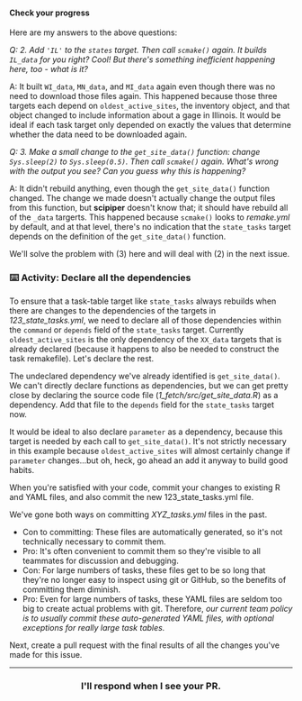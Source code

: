 #### Check your progress

Here are my answers to the above questions:

_Q: 2. Add `'IL'` to the `states` target. Then call `scmake()` again. It builds `IL_data` for you right? Cool! But there's something inefficient happening here, too - what is it?_

A: It built `WI_data`, `MN_data`, and `MI_data` again even though there was no need to download those files again. This happened because those three targets each depend on `oldest_active_sites`, the inventory object, and that object changed to include information about a gage in Illinois. It would be ideal if each task target only depended on exactly the values that determine whether the data need to be downloaded again.

_Q: 3. Make a small change to the `get_site_data()` function: change `Sys.sleep(2)` to `Sys.sleep(0.5)`. Then call `scmake()` again. What's wrong with the output you see? Can you guess why this is happening?_

A: It didn't rebuild anything, even though the `get_site_data()` function changed. The change we made doesn't actually change the output files from this function, but **scipiper** doesn't know that; it should have rebuild all of the `_data` targerts. This happened because `scmake()` looks to *remake.yml* by default, and at that level, there's no indication that the `state_tasks` target depends on the definition of the `get_site_data()` function.

We'll solve the problem with (3) here and will deal with (2) in the next issue.

### :keyboard: Activity: Declare all the dependencies

To ensure that a task-table target like `state_tasks` always rebuilds when there are changes to the dependencies of the targets in *123_state_tasks.yml*, we need to declare all of those dependencies within the `command` or `depends` field of the `state_tasks` target. Currently `oldest_active_sites` is the only dependency of the `XX_data` targets that is already declared (because it happens to also be needed to construct the task remakefile). Let's declare the rest.

The undeclared dependency we've already identified is `get_site_data()`. We can't directly declare functions as dependencies, but we can get pretty close by declaring the source code file (*1_fetch/src/get_site_data.R*) as a dependency. Add that file to the `depends` field for the `state_tasks` target now.

It would be ideal to also declare `parameter` as a dependency, because this target is needed by each call to `get_site_data()`. It's not strictly necessary in this example because `oldest_active_sites` will almost certainly change if `parameter` changes...but oh, heck, go ahead an add it anyway to build good habits.

When you're satisfied with your code, commit your changes to existing R and YAML files, and also commit the new 123_state_tasks.yml file.

We've gone both ways on committing *XYZ_tasks.yml* files in the past.
* Con to committing: These files are automatically generated, so it's not technically necessary to commit them.
* Pro: It's often convenient to commit them so they're visible to all teammates for discussion and debugging.
* Con: For large numbers of tasks, these files get to be so long that they're no longer easy to inspect using git or GitHub, so the benefits of committing them diminish.
* Pro: Even for large numbers of tasks, these YAML files are seldom too big to create actual problems with git.
Therefore, *our current team policy is to usually commit these auto-generated YAML files, with optional exceptions for really large task tables.*

Next, create a pull request with the final results of all the changes you've made for this issue.

<hr><h3 align="center">I'll respond when I see your PR.</h3>
